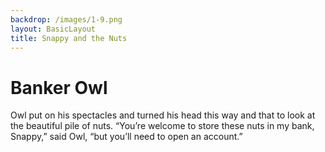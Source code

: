 ```yaml
---
backdrop: /images/1-9.png
layout: BasicLayout
title: Snappy and the Nuts
---
```


# Banker Owl

Owl put on his spectacles and turned his head this way and that to look at the beautiful pile of nuts. “You’re welcome to store these nuts in my bank, Snappy,” said Owl, “but you’ll need to open an account.”

<Helper id="9"/>

<Pagination previous="8" next="10"/>

